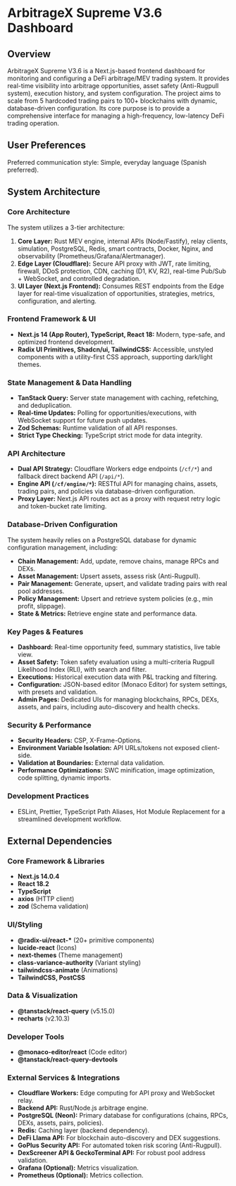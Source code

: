# ArbitrageX Supreme V3.6 Dashboard

## Overview
ArbitrageX Supreme V3.6 is a Next.js-based frontend dashboard for monitoring and configuring a DeFi arbitrage/MEV trading system. It provides real-time visibility into arbitrage opportunities, asset safety (Anti-Rugpull system), execution history, and system configuration. The project aims to scale from 5 hardcoded trading pairs to 100+ blockchains with dynamic, database-driven configuration. Its core purpose is to provide a comprehensive interface for managing a high-frequency, low-latency DeFi trading operation.

## User Preferences
Preferred communication style: Simple, everyday language (Spanish preferred).

## System Architecture

### Core Architecture
The system utilizes a 3-tier architecture:
1.  **Core Layer:** Rust MEV engine, internal APIs (Node/Fastify), relay clients, simulation, PostgreSQL, Redis, smart contracts, Docker, Nginx, and observability (Prometheus/Grafana/Alertmanager).
2.  **Edge Layer (Cloudflare):** Secure API proxy with JWT, rate limiting, firewall, DDoS protection, CDN, caching (D1, KV, R2), real-time Pub/Sub + WebSocket, and controlled degradation.
3.  **UI Layer (Next.js Frontend):** Consumes REST endpoints from the Edge layer for real-time visualization of opportunities, strategies, metrics, configuration, and alerting.

### Frontend Framework & UI
-   **Next.js 14 (App Router), TypeScript, React 18:** Modern, type-safe, and optimized frontend development.
-   **Radix UI Primitives, Shadcn/ui, TailwindCSS:** Accessible, unstyled components with a utility-first CSS approach, supporting dark/light themes.

### State Management & Data Handling
-   **TanStack Query:** Server state management with caching, refetching, and deduplication.
-   **Real-time Updates:** Polling for opportunities/executions, with WebSocket support for future push updates.
-   **Zod Schemas:** Runtime validation of all API responses.
-   **Strict Type Checking:** TypeScript strict mode for data integrity.

### API Architecture
-   **Dual API Strategy:** Cloudflare Workers edge endpoints (`/cf/*`) and fallback direct backend API (`/api/*`).
-   **Engine API (`/cf/engine/*`):** RESTful API for managing chains, assets, trading pairs, and policies via database-driven configuration.
-   **Proxy Layer:** Next.js API routes act as a proxy with request retry logic and token-bucket rate limiting.

### Database-Driven Configuration
The system heavily relies on a PostgreSQL database for dynamic configuration management, including:
-   **Chain Management:** Add, update, remove chains, manage RPCs and DEXs.
-   **Asset Management:** Upsert assets, assess risk (Anti-Rugpull).
-   **Pair Management:** Generate, upsert, and validate trading pairs with real pool addresses.
-   **Policy Management:** Upsert and retrieve system policies (e.g., min profit, slippage).
-   **State & Metrics:** Retrieve engine state and performance data.

### Key Pages & Features
-   **Dashboard:** Real-time opportunity feed, summary statistics, live table view.
-   **Asset Safety:** Token safety evaluation using a multi-criteria Rugpull Likelihood Index (RLI), with search and filter.
-   **Executions:** Historical execution data with P&L tracking and filtering.
-   **Configuration:** JSON-based editor (Monaco Editor) for system settings, with presets and validation.
-   **Admin Pages:** Dedicated UIs for managing blockchains, RPCs, DEXs, assets, and pairs, including auto-discovery and health checks.

### Security & Performance
-   **Security Headers:** CSP, X-Frame-Options.
-   **Environment Variable Isolation:** API URLs/tokens not exposed client-side.
-   **Validation at Boundaries:** External data validation.
-   **Performance Optimizations:** SWC minification, image optimization, code splitting, dynamic imports.

### Development Practices
-   ESLint, Prettier, TypeScript Path Aliases, Hot Module Replacement for a streamlined development workflow.

## External Dependencies

### Core Framework & Libraries
-   **Next.js 14.0.4**
-   **React 18.2**
-   **TypeScript**
-   **axios** (HTTP client)
-   **zod** (Schema validation)

### UI/Styling
-   **@radix-ui/react-\*** (20+ primitive components)
-   **lucide-react** (Icons)
-   **next-themes** (Theme management)
-   **class-variance-authority** (Variant styling)
-   **tailwindcss-animate** (Animations)
-   **TailwindCSS, PostCSS**

### Data & Visualization
-   **@tanstack/react-query** (v5.15.0)
-   **recharts** (v2.10.3)

### Developer Tools
-   **@monaco-editor/react** (Code editor)
-   **@tanstack/react-query-devtools**

### External Services & Integrations
-   **Cloudflare Workers:** Edge computing for API proxy and WebSocket relay.
-   **Backend API:** Rust/Node.js arbitrage engine.
-   **PostgreSQL (Neon):** Primary database for configurations (chains, RPCs, DEXs, assets, pairs, policies).
-   **Redis:** Caching layer (backend dependency).
-   **DeFi Llama API:** For blockchain auto-discovery and DEX suggestions.
-   **GoPlus Security API:** For automated token risk scoring (Anti-Rugpull).
-   **DexScreener API & GeckoTerminal API:** For robust pool address validation.
-   **Grafana (Optional):** Metrics visualization.
-   **Prometheus (Optional):** Metrics collection.